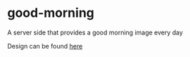 # good-morning

A server side that provides a good morning image every day

Design can be found [here](https://www.lucidchart.com/documents/view/7f36558f-a031-4421-891c-6121e79f5d73/0_0)
